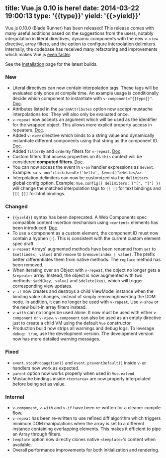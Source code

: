 title: Vue.js 0.10 is here!
date: 2014-03-22 19:00:13
type: '{{type}}'
yield: '{{>yield}}'
---

Vue.js 0.10.0 (Blade Runner) has been released! This release comes with many useful additions based on the suggestions from the users, notably interpolation in literal directives, dynamic components with the new `v-view` directive, array filters, and the option to configure interpolation delimiters. Internally, the codebase has received many refactoring and improvements which makes Vue.js [even faster](http://vuejs.org/perf/).

<!-- more -->

See the [Installation](/vuejs.org/guide/installation.html) page for the latest builds.

### New

- Literal directives can now contain interpolation tags. These tags will be evaluated only once at compile time. An example usage is conditionally decide which component to instantiate with `v-component="{{type}}"`. [Doc](/vuejs.org/guide/directives.html#Literal_Directives).
- Attributes listed in the `paramAttributes` option now accept mustache interpolations too. They will also only be evaluated once.
- `v-repeat` now accepts an argument which will be used as the identifier for the wrapped object. This allows more explicit property access in repeaters. [Doc](/vuejs.org/guide/list.html#Using_an_Identifier).
- Added `v-view` directive which binds to a string value and dynamically instantiate different components using that string as the component ID. [Doc](/vuejs.org/api/directives.html#v-view).
- Added `filterBy` and `orderBy` filters for `v-repeat`. [Doc](/vuejs.org/api/filters.html#filterBy).
- Custom filters that access properties on its `this` context will be considered **computed filters**. [Doc](/vuejs.org/guide/filters.html#Computed_Filters).
- You can now access the event in `v-on` handler expressions as `$event`. Example: `<a v-on="click:handle('hello', $event)">Hello</a>`
- Interpolation delimiters can now be customized via the `delimiters` global config option. Example: `Vue.config({ delimiters: ["[", "]"] })` will change the matched interpolation tags to `[[ ]]` for text bindings and `[[[ ]]]` for html bindings.

### Changed

- `{{yield}}` syntax has been deprecated. A Web Components spec compatible content insertion mechanism using `<content>` elements has been introduced. [Doc](/vuejs.org/guide/composition.html#Content_Insertion_Points).
- To use a component as a custom element, the component ID must now contain a hyphen (`-`). This is consistent with the current custom element spec draft.
- `v-repeat` Arrays' augmented methods have been renamed from `set` to `$set(index, value)` and `remove` to `$remove(index | value)`. The prefix better differentiates them from native methods. The `replace` method has been removed.
- When iterating over an Object with `v-repeat`, the object no longer gets a `$repeater` array. Instead, the object is now augmented with two methods: `$add(key, value)` and `$delete(key)`, which will trigger corresponding view updates.
- `v-if` now creates and destroys a child ViewModel instance when the binding value changes, instead of simply removing/inserting the DOM node. In addition, it can no longer be used with `v-repeat`. Use `v-show` or the new built-in array filters instead.
- `v-with` can no longer be used alone. It now must be used with either `v-component` or `v-view`. `v-component` can also be used as an empty directive just to create a child VM using the default `Vue` constructor.
- Production build now strips all warnings and debug logs. To leverage `debug: true`, use the development version. The development version now has more detailed warning messages.

### Fixed

- `event.stopPropagation()` and `event.preventDefault()` inside `v-on` handlers now work as expected.
- `parent` option now works properly when used in `Vue.extend`
- Mustache bindings inside `<textarea>` are now properly interpolated before being set as value.

### Internal

- `v-component`, `v-with` and `v-if` have been re-written for a cleaner compile flow.
- `v-repeat` has been re-written to use refined diff algorithm which triggers minimum DOM manipulations when the array is set to a different instance containing overlapping elements. This makes it efficient to pipe an Array through filters.
- `template` option now directly clones native `<template>`'s content when available.
- Overall performance improvements for both initialization and rendering.